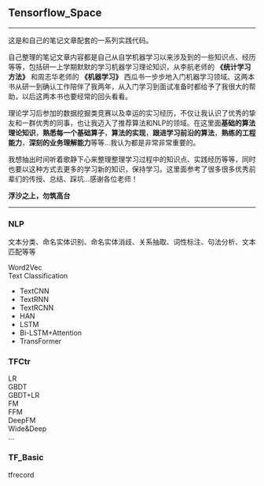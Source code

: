 ## Tensorflow_Space

---

这是和自己的笔记文章配套的一系列实践代码。

自己整理的笔记文章内容都是自己从自学机器学习以来涉及到的一些知识点、经历等等，包括研一上学期默默的学习机器学习理论知识，从李航老师的 **《统计学习方法》** 和周志华老师的 **《机器学习》** 西瓜书一步步地入门机器学习领域。这两本书从研一到确认工作陪伴了我两年，从入门学习到面试准备时都给予了我很大的帮助，以后这两本书也要经常的回头看看。

理论学习后参加的数据挖掘类竞赛以及幸运的实习经历，不仅让我认识了优秀的挚友和一群优秀的同事，也让我迈入了推荐算法和NLP的领域。在这里面**基础的算法理论知识**，**熟悉每一个基础算子**，**算法的实现**，**跟进学习前沿的算法**，**熟练的工程能力**，**深刻的业务理解能力**等等...我认为都是非常非常重要的。

我想抽出时间听着歌静下心来整理整理学习过程中的知识点、实践经历等等，同时也要以这种方式去更多的学习新的知识，保持学习。这里面参考了很多很多优秀前辈们的传授、总结、踩坑...感谢各位老师！

**浮沙之上，勿筑高台**

---

### NLP

文本分类、命名实体识别、命名实体消歧、关系抽取、词性标注、句法分析、文本匹配等等

Word2Vec  
Text Classification  
* TextCNN
* TextRNN
* TextRCNN
* HAN
* LSTM
* Bi-LSTM+Attention
* TransFormer

### TFCtr
LR  
GBDT  
GBDT+LR  
FM  
FFM  
DeepFM  
Wide&Deep  
...

### TF_Basic
tfrecord  
